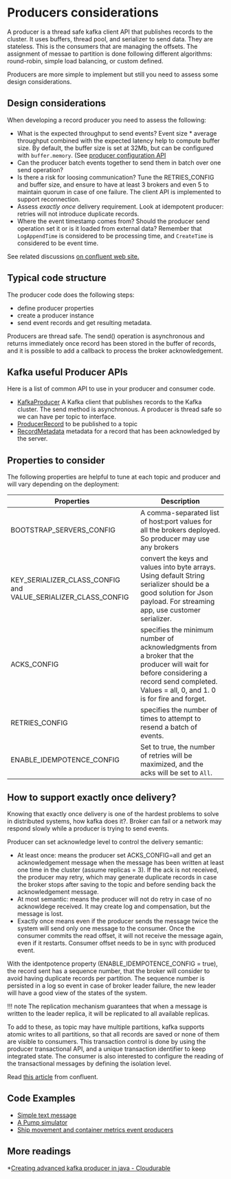 # Producers considerations 

A producer is a thread safe kafka client API that publishes records to the cluster. It uses buffers, thread pool, and serializer to send data. They are stateless. This is the consumers that are managing the offsets. The assignment of messae to partition is done following different algorithms: round-robin, simple load balancing, or custom defined. 

Producers are more simple to implement but still you need to assess some design considerations.

## Design considerations

When developing a record producer you need to assess the following:

* What is the expected throughput to send events? Event size * average throughput combined with the expected latency help to compute buffer size. By default, the buffer size is set at 32Mb, but can be configured with `buffer.memory`. (See [producer configuration API](https://kafka.apache.org/10/javadoc/org/apache/kafka/clients/producer/ProducerConfig.html)
* Can the producer batch events together to send them in batch over one send operation? 
* Is there a risk for loosing communication? Tune the RETRIES_CONFIG and buffer size, and ensure to have at least 3 brokers and even 5 to maintain quorum in case of one failure. The client API is implemented to support reconnection.
* Assess *exactly once* delivery requirement. Look at idempotent producer: retries will not introduce duplicate records.
* Where the event timestamp comes from? Should the producer send operation set it or is it loaded from external data? Remember that `LogAppendTime` is considered to be processing time, and `CreateTime` is considered to be event time.

See related discussions [on confluent web site.](https://www.confluent.io/blog/put-several-event-types-kafka-topic/)

## Typical code structure

The producer code does the following steps:

* define producer properties
* create a producer instance
* send event records and get resulting metadata. 

Producers are thread safe. The send() operation is asynchronous and returns immediately once record has been stored in the buffer of records, and it is possible to add a callback to process the broker acknowledgement. 

## Kafka useful Producer APIs

Here is a list of common API to use in your producer and consumer code.

* [KafkaProducer](https://kafka.apache.org/11/javadoc/org/apache/kafka/clients/producer/KafkaProducer.html) A Kafka client that publishes records to the Kafka cluster.  The send method is asynchronous. A producer is thread safe so we can have per topic to interface. 
* [ProducerRecord](https://kafka.apache.org/11/javadoc/org/apache/kafka/clients/producer/ProducerRecord.html) to be published to a topic
* [RecordMetadata](https://kafka.apache.org/11/javadoc/org/apache/kafka/clients/producer/RecordMetadata.html) metadata for a record that has been acknowledged by the server.

## Properties to consider

The following properties are helpful to tune at each topic and producer and will vary depending on the deployment:  

 | Properties | Description |
 | --- | --- |
 | BOOTSTRAP_SERVERS_CONFIG |  A comma-separated list of host:port values for all the brokers deployed. So producer may use any brokers |
 | KEY_SERIALIZER_CLASS_CONFIG and VALUE_SERIALIZER_CLASS_CONFIG |convert the keys and values into byte arrays. Using default String serializer should be a good solution for Json payload. For streaming app, use customer serializer.|
 | ACKS_CONFIG | specifies the minimum number of acknowledgments from a broker that the producer will wait for before considering a record send completed. Values = all, 0, and 1. 0 is for fire and forget. |
 | RETRIES_CONFIG | specifies the number of times to attempt to resend a batch of events. |
 | ENABLE_IDEMPOTENCE_CONFIG | Set to true, the number of retries will be maximized, and the acks will be set to `All`.|  

## How to support exactly once delivery?

Knowing that exactly once delivery is one of the hardest problems to solve in distributed systems, how kafka does it?. Broker can fail or a network may respond slowly while a producer is trying to send events. 

Producer can set acknowledge level to control the delivery semantic:

* At least once: means the producer set ACKS_CONFIG=all and get an acknowledgement message when the message has been written at least one time in the cluster (assume replicas = 3).  If the ack is not received, the producer may retry, which may generate duplicate records in case the broker stops after saving to the topic and before sending back the acknowledgement message.
* At most semantic: means the producer will not do retry in case of no acknowldege received. It may create log and compensation, but the message is lost.
* Exactly once means even if the producer sends the message twice the system will send only one message to the consumer. Once the consumer commits the read offset, it will not receive the message again, even if it restarts. Consumer offset needs to be in sync with produced event.

With the identpotence property (ENABLE_IDEMPOTENCE_CONFIG = true), the record sent has a sequence number, that the broker will consider to avoid having duplicate records per partition. The sequence number is persisted in a log so event in case of broker leader failure, the new leader will have a good view of the states of the system. 

!!! note
        The replication mechanism guarantees that when a message is written to the leader replica, it will be replicated to all available replicas.

To add to these, as topic may have multiple partitions, kafka supports atomic writes to all partitions, so that all records are saved or none of them are visible to consumers. This transaction control is done by using the producer transactional API, and a unique transaction identifier to keep integrated state. The consumer is also interested to configure the reading of the transactional messages by defining the isolation level. 

Read [this article](https://www.confluent.io/blog/exactly-once-semantics-are-possible-heres-how-apache-kafka-does-it/) from confluent.

## Code Examples

* [Simple text message](https://github.com/ibm-cloud-architecture/refarch-asset-analytics/blob/master/asset-event-producer/src/main/java/ibm/cte/kafka/play/SimpleProducer.java)
* [A Pump simulator](https://github.com/ibm-cloud-architecture/refarch-asset-analytics/tree/master/asset-event-producer#pump-simulator)
* [Ship movement and container metrics event producers](https://github.com/ibm-cloud-architecture/refarch-kc-ms)

## More readings

*[Creating advanced kafka producer in java - Cloudurable](http://cloudurable.com/blog/kafka-tutorial-kafka-producer-advanced-java-examples/index.html)